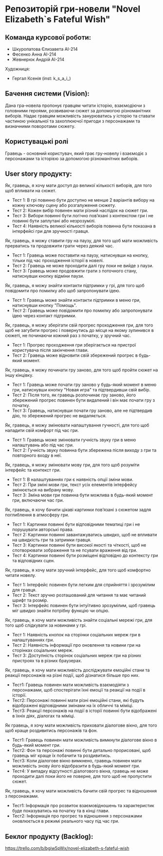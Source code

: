 # Репозиторій гри-новели "Novel Elizabeth`s Fateful Wish"

## Команда курсової роботи:
- Шкуропатова Єлизавета АІ-214
- Фесенко Анна АІ-214
- Жевнерюк Андрій АІ-214
  
Художниця: 
- Гергал Ксенія (inst: k_s_a_i_)

## Бачення системи (Vision):

Дана гра-новела пропонує гравцям читати історію, взаємодіючи з головними героями, розвиваючи сюжет за допомогою різноманітних виборів. Надає гравцям можливість занурюватись у історію та ставати частиною унікальної та захоплюючої пригоди з персонажами та визначними поворотами сюжету.

## Користувацькі ролі

Гравець - основний користувач, який грає гру-новелу і взаємодіє з персонажами та історією за допомогою різноманітних виборів.

## User story продукту:

Як, гравець, я хочу мати доступ до великої кількості виборів, для того щоб впливати на сюжет.
- Тест 1: В грі повинно бути доступно не менше 2 варіантів вибору на кожну ключову сцену або розгалуження сюжету.
- Тест 2: Кожен вибір повинен мати різний наслідок на сюжет гри.
- Тест 3: Вибори повинні бути логічно пов’язані з контекстом гри і не повинні бути заплутані або незрозумілі.
- Тест 4: Наявність великої кількості виборів повинна бути показана в інтерфейсі гри для зручності гравця.

Як, гравець, я можу ставити гру на паузу, для того щоб мати можливість прерватись та продовжити грати через деякий час.
- Тест 1: Гравець може поставити на паузу, натиснувши на кнопку,  тільки під час проходження історії в новелі.
- Тест 2: Гравець не може проходити далі гру поки не вийде з паузи.
- Тест 3: Гравець може продовжити грати з поточного стану, натиснувши кнопку відміни паузи.

Як, гравець, я можу знайти контакти підтримки у грі, для того щоб повідомити про помилку або щоб запропонувати ідею.
- Тест 1: Гравець може знайти контакти підтримки в меню гри, натиснувши кнопку "Помощь".
- Тест 2: Гравець може повідомити про помилку або запропонувати ідею через контакт підтримки.

Як, гравець, я можу зберігати свій прогрес проходження гри, для того щоб не загубити прогрес і повернутись до місця на якому зупинився в сюжеті, не починаючи кожний раз з початку, у зручний час.
- Тест 1:  Прогрес проходження гри зберігається на пристрої користувача після закінчення глави.
- Тест 2:  Гравець може відновити свій збережений прогрес в будь-який момент.

Як, гравець, я можу починати гру заново, для того щоб пройти сюжет на іншу кінцівку.
- Тест 1:  Гравець може почати гру заново у будь-який момент в меню гри, натиснувши кнопку "Новая игра" та підтвердивши свій вибір.
- Тест 2:  Після того, як гравець розпочинає гру заново, його збережений прогрес повинен бути видалений і він має почати гру з початку.
- Тест 3: Гравець, натиснувши почати гру заново, але не підтвердив дію, то збережений прогрес не видаляється.

Як, гравець, я можу змінювати налаштування гучності, для того щоб наладити свій комфорт під час гри.
- Тест 1: Гравець може змінювати гучність звуку гри в меню налаштувань або під час гри.
- Тест 2: Гучність звуку повинна бути збережена після виходу з гри та повторного входу в неї.

Як, гравець, я можу змінювати мову гри, для того щоб розуміти інтерфейс та контекст гри.
- Тест 1: В налаштуваннях гри є наявність опції зміни мови.
- Тест 2: При зміні мови гри, текст усіх елементів інтерфейсу змінюється на вибрану мову.
- Тест 3: Зміна мови гри повинна бути можлива в будь-який момент гри, включаючи час гри.

Як, гравець, я хочу бачити цікаві картинки пов’язані з сюжетом задля поглиблення в атмосферу гри.
- Тест 1: Картинки повинні бути відповідними тематиці гри і не порушувати авторські права.
- Тест 2: Картинки повинні завантажуватись швидко, щоб не впливати на швидкість гри та затримки гравця.
- Тест 3: Картинки повинні бути високої якості та чіткості, щоб не спотворювати зображення та не псувати враження від гри.
- Тест 4: Картинки повинні бути розміщені відповідно до контексту гри та відповідних сцен.

Як, гравець, я хочу мати зручний інтерфейс, для того щоб комфортно читати новелу.
- Тест 1: Інтерфейс повинен бути легким для сприйняття і зрозумілим для гравця.
- Тест 2:  Текст зручно розташований для читання та має читаний шрифт та розмір.
- Тест 3: Інтерфейс повинен бути інтуїтивно зрозумілим, щоб гравець міг швидко знайти потрібну функцію чи опцію.

Як, гравець, я хочу мати можливість знайти соціальні мережі гри, для того щоб слідкувати за новинами у грі.
- Тест 1: Наявність кнопок на сторінки соціальних мереж гри в налаштуваннях гри.
- Тест 2: Наявність інформації про оновлення та новини гри на сторінках соціальних мереж.
- Тест 3: Доступність сторінок соціальних мереж гри на різних пристроях та в різних браузерах.

Як, гравець, я хочу мати можливість досліджувати емоційні стани та реакції персонажів на різні події, щоб дізнатися більше про них.
- Тест1: Гравець повинен мати можливість взаємодіяти з персонажами, щоб спостерігати їхні емоції та реакції на події в історії.
- Тест2: Персонажі повинні мати різні емоційні стани, які будуть відображені відповідними змінами на їх обличчі та міміці.
- Тест3: Реакції персонажів на події в історії повинні бути відображені в їхніх діях, діалогах та міміці.

Як гравець, я хочу мати можливість приховати діалогове вікно, для того щоб краще роздивитись персонажів та фон.
- Тест1: Гравець повинен мати можливість вимкнути діалогове вікно в будь-який момент гри.
- Тест2: Фон та персонажі повинні бути детально прорисовані, щоб гравець міг краще їх побачити та роздивитись.
- Тест3: Коли діалогове вікно вимкнено, гравець повинен мати можливість знову його відобразити в будь-який момент гри.
- Тест4: У випадку відсутності діалогового вікна, гравець не може проходити далі поки його не поверне, для того щоб не пропустити сюжет.

Як, гравець, я хочу мати можливість бачити свій прогрес та відношення з персонажами.
- Тест1: Інформація про розвиток взаємовідношень та характеристик буде показуватись на початку та в кінці глави.
- Тест2: Інформація про прогрес та відношення з персонажами оновлюється в режимі реального часу під час гри.


## Беклог продукту (Backlog):

https://trello.com/b/bgiw5pWx/novel-elizabeth-s-fateful-wish

